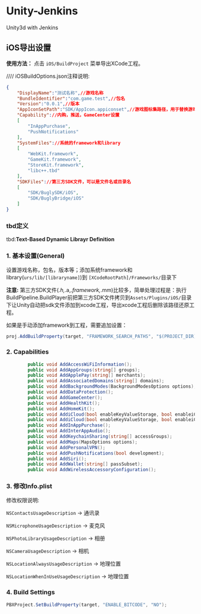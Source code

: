 # Unity-Jenkins
Unity3d with Jenkins

## iOS导出设置
**使用方法：**
点击 `iOS/BuildProject` 菜单导出XCode工程。

////
iOSBuildOptions.json注释说明:
```json
{
    "DisplayName":"测试名称",//游戏名称
    "BundleIdentifier":"com.game.test",//包名
    "Version":"0.0.1",//版本
    "AppIconSetPath":"SDK/AppIcon.appiconset",//游戏图标集路径，用于替换游戏图标,需要替换的图标名字保持一致
    "Capability"://内购，推送，GameCenter设置
    [
        "InAppPurchase",
        "PushNotifications"
    ],
    "SystemFiles"://系统的framework和library
    [
        "WebKit.framework",
        "GameKit.framework",
        "StoreKit.framework",
        "libc++.tbd"
    ],
    "SDKFiles"://第三方SDK文件，可以是文件名或目录名
    [
        "SDK/BuglySDK/iOS",
        "SDK/BuglyBridge/iOS"
    ]
}
```
### tbd定义
tbd:**Text-Based Dynamic Librayr Definition**

### 1. 基本设置(General)
设置游戏名称，包名，版本等；添加系统framework和library(`urs/lib/[libraryname]`)到 `[XCodeRootPath]/Frameworks/`目录下

**注意:** 第三方SDK文件(*.h,*.a,*.framework,*.mm)比较多，简单处理过程是：执行BuildPipeline.BuildPlayer前把第三方SDK文件拷贝到`Assets/Plugins/iOS/`目录下让Unity自动把sdk文件添加到xcode工程，导出xcode工程后删除该路径还原工程。

如果是手动添加framework到工程，需要追加设置：
```c#
proj.AddBuildProperty(target, "FRAMEWORK_SEARCH_PATHS", "$(PROJECT_DIR)/Frameworks");
```

### 2. Capabilities
```c#
        public void AddAccessWiFiInformation();
        public void AddAppGroups(string[] groups);
        public void AddApplePay(string[] merchants);
        public void AddAssociatedDomains(string[] domains);
        public void AddBackgroundModes(BackgroundModesOptions options);
        public void AddDataProtection();
        public void AddGameCenter();
        public void AddHealthKit();
        public void AddHomeKit();
        public void AddiCloud(bool enableKeyValueStorage, bool enableiCloudDocument, string[] customContainers);
        public void AddiCloud(bool enableKeyValueStorage, bool enableiCloudDocument, bool enablecloudKit, bool addDefaultContainers, string[] customContainers);
        public void AddInAppPurchase();
        public void AddInterAppAudio();
        public void AddKeychainSharing(string[] accessGroups);
        public void AddMaps(MapsOptions options);
        public void AddPersonalVPN();
        public void AddPushNotifications(bool development);
        public void AddSiri();
        public void AddWallet(string[] passSubset);
        public void AddWirelessAccessoryConfiguration();
```

### 3. 修改Info.plist
修改权限说明:

`NSContactsUsageDescription` -> 通讯录

`NSMicrophoneUsageDescription` -> 麦克风

`NSPhotoLibraryUsageDescription` -> 相册

`NSCameraUsageDescription` -> 相机

`NSLocationAlwaysUsageDescription` -> 地理位置

`NSLocationWhenInUseUsageDescription` -> 地理位置

### 4. Build Settings
```c#
PBXProject.SetBuildProperty(target, "ENABLE_BITCODE", "NO");
```
